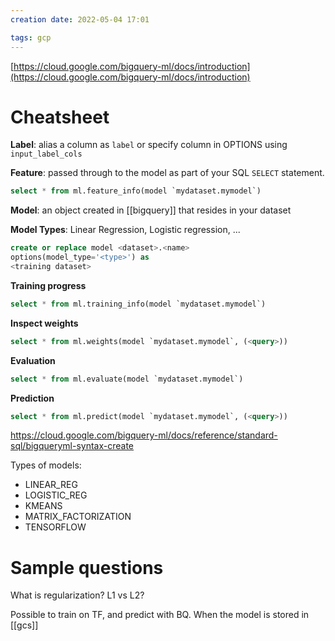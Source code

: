 ```yaml
---
creation date: 2022-05-04 17:01

tags: gcp
---
```


[https://cloud.google.com/bigquery-ml/docs/introduction](https://cloud.google.com/bigquery-ml/docs/introduction)

# Cheatsheet

**Label**: alias a column as `label` or specify column in OPTIONS using `input_label_cols`

**Feature**: passed through to the model as part of your SQL `SELECT` statement.

```SQL
select * from ml.feature_info(model `mydataset.mymodel`)
```
	
**Model**: an object created in [[bigquery]] that resides in your dataset

**Model Types**: Linear Regression, Logistic regression, ...

```SQL
create or replace model <dataset>.<name>
options(model_type='<type>') as
<training dataset>
```

**Training progress**

```SQL
select * from ml.training_info(model `mydataset.mymodel`)
```
	
**Inspect weights**

```SQL
select * from ml.weights(model `mydataset.mymodel`, (<query>))
```

**Evaluation**

```SQL
select * from ml.evaluate(model `mydataset.mymodel`)
```

**Prediction**

```SQL
select * from ml.predict(model `mydataset.mymodel`, (<query>))
```
	
https://cloud.google.com/bigquery-ml/docs/reference/standard-sql/bigqueryml-syntax-create

Types of models:

- LINEAR_REG
- LOGISTIC_REG
- KMEANS
- MATRIX_FACTORIZATION
- TENSORFLOW

# Sample questions

What is regularization? L1 vs L2?

Possible to train on TF, and predict with BQ. When the model is stored in [[gcs]]
